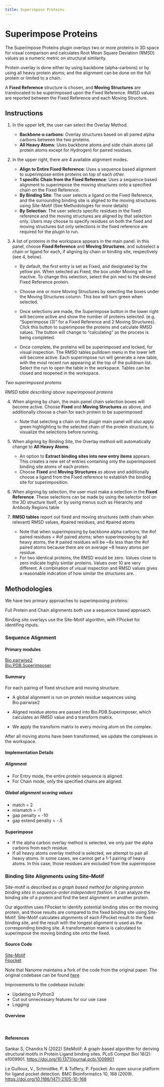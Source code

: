 ```yaml
---
title: Superimpose Proteins
---
```


# Superimpose Proteins

The Superimpose Proteins plugin overlays two or more proteins in 3D space for visual comparison and calculates Root Mean Square Deviation (RMSD) values as a numeric metric on structural similarity.   

Protein overlay is done either by using backbone (alpha-carbons) or by using all heavy protein atoms; and the alignment can be done on the full protein or limited to a chain.

A **Fixed Reference** structure is chosen, and **Moving Structures** are translocated to be superimposed upon the Fixed Reference. RMSD values are reported between the Fixed Reference and each Moving Structure.

## Instructions

<vimg src="plugins-page/superimpose_menu.png" />

1. In the upper left, the user can select the Overlay Method.
    -   **Backbone α carbons**: Overlay structures based on all paired alpha carbons between the two proteins.
    -   **All Heavy Atoms**: Uses backbone atoms and side chain atoms (all protein atoms except for Hydrogen) for paired residues.

2. In the upper right, there are 4 available alignment modes.
    -   **Align to Entire Fixed Reference**: Uses a sequence based alignment to superimpose entire proteins on top of each other.
    -   **1 specific Chain from the Fixed Reference**: Uses a sequence based alignment to superimpose the moving structures onto a specified chain on the Fixed Reference.
    -   **By Binding Site**: The user selects a ligand on the Fixed Reference, and the surrounding binding site is aligned to the moving structures using Site-Motif (See Methodologies for more details)
    -   **By Selection**:   The user selects specific residues in the fixed reference and the moving structures are aligned by that selection only.  Users may choose to specify residues on both the fixed and moving structures but only selections in the fixed reference are required for the plugin to run.

3. A list of proteins in the workspace appears in the main panel.  In this panel, choose **Fixed Reference** and **Moving Structures**, and subselect a chain or ligand for each, if aligning by chain or binding site, respectively (see 4, below).
    - By default, the first entry is set as Fixed, and designated by the yellow pin. When selected as Fixed, the box under Moving will be inactive.  To change this selection, select the pin next to the desired Fixed Reference protein.

    - Choose one or more Moving Structures by selecting the boxes under the Moving Structures column.  This box will turn green when selected.  
    
    - Once selections are made, the Superimpose button in the lower right will become active and show the number of proteins selected.  (e.g. “Superimpose (3)” for a Fixed Reference and 2 Moving Structures).  Click this button to superimpose the proteins and calculate RMSD values.   The button will change to “calculating” as the process is being completed.  
    
    - Once complete, the proteins will be superimposed and locked, for visual inspection. The RMSD tables pulldown menu in the lower left will become active. Each superimpose run will generate a new table, with the most recent run appearing at the top of the pulldown list.  Select the run to open the table in the workspace. Tables can be closed and reopened in the workspace.   


<vimg src="plugins-page/superimpose_protein.png" />
<em>Two superimposed proteins</em>
<p></p>

<vimg src="plugins-page/superimpose_rmsd_menu.png" />
<em>RMSD table describing above superimposed proteins </em>


4. When aligning by chain, the main panel chain selection boxes will become active. Choose **Fixed** and **Moving Structures** as above, and additionally choose a chain for each protein to be superimposed  
    
    - Note that selecting a chain on the plugin main panel will also apply green highlighting to the selected chain of the protein structure, to visualize the selections before running.

<vimg src="plugins-page/superimpose_menu_2.png" />
<vimg src="plugins-page/superimpose_rmsd_menu_2.png" />

5. When aligning by Binding Site, the Overlay method will automatically change to **All Heavy Atoms**.
    - An option to **Extract binding sites into new entry items** appears.  This creates a new set of entries containing only the superimposed binding site atoms of each protein.
    - Choose **Fixed** and **Moving Structures** as above and additionally choose a ligand from the Fixed reference to establish the binding site for superimposition.

6. When aligning by selection, the user must make a selection in the **Fixed Reference**.  These selections can be made by using the selector tool on the 3D structure itself, or by using menus such as Hierarchy and Antibody Regions table

7. **RMSD tables** report out fixed and moving structures (with chain when relevant) RMSD values, #paired residues, and #paired atoms
    - Note that when superimposing by backbone alpha carbons, the #of paired residues = #of paired atoms;  when superimposing by all heavy atoms, the # paired residues will be ~8x less than the #of paired atoms because there are on average ~8 heavy atoms per residue.
    - For two identical proteins, the RMSD would be zero.  Values close to zero indicate highly similar proteins.  Values over 10 are very different.  A combination of visual inspection and RMSD values gives a reasonable indication of how similar the structures are.


## Methodologies

We have two primary approaches to superimposing proteins:

Full Protein and Chain alignments both use a sequence based approach.

Binding site overlays use the Site-Motif algorithm, with FPocket for identifing inputs.

### Sequence Alignment

#### Primary modules
[Bio.pairwise2](https://biopython.org/docs/1.75/api/Bio.pairwise2.html#module-Bio.pairwise2) <br>
[Bio.PDB.Superimposer](https://biopython.org/docs/1.75/api/Bio.PDB.Superimposer.html#module-Bio.PDB.Superimposer)

#### Summary
For each pairing of fixed structure and moving structure:
- A global alignment is run on protein residue sequences using Bio.pairwise2

- Aligned residue atoms are passed into Bio.PDB.Superimposer, which calculates an RMSD value and a transform matrix.

- We apply the transform matrix to every moving atom on the complex.

After all moving atoms have been transformed, we update the complexes in the workspace.

#### Implementation Details

##### Alignment
- For Entry mode, the entire protein sequence is aligned.
- For Chain mode, only the specified chains are aligned.

##### Global alignment scoring values
- match = 2
- mismatch = -1
- gap penalty = -10
- gap extend penalty = -.5

#### Superimpose
- If the alpha carbon overlay method is selected, we only pair the alpha carbons from each residue.
- If all heavy atoms overlay method is selected, we attempt to pair all heavy atoms. In some cases, we cannot get a 1-1 pairing of heavy atoms. In this case, those residues are excluded from the superimpose

### Binding Site Alignments using Site-Motif
Site-motif is described as *a graph based method for aligning protein binding sites in sequence-order independent fashion*. It can analyze the binding site of a protein and find the best alignment on another protein.

Our algorithm uses FPocket to identify potential binding sites on the moving protein, and those results are compared to the fixed binding site using Site-Motif. Site-Motif calculates alignments of each FPocket result to the fixed binding site, and the result with the longest alignment is used as the corresponding binding site. A transformation matrix is calculated to superimpose the moving binding site onto the fixed.

#### Source Code
[Site-Motif](https://github.com/nanome-ai/site-motif)<br>
[Fpocket](https://github.com/Discngine/fpocket)

Note that Nanome maintains a fork of the code from the original paper.
The original codebase can be found [here](https://github.com/santhoshgits/MAPP-3D)

Improvements to the codebase include:
- Updating to Python3
- Cut out unnecessary features for our use case
- Logging

#### Overview
<br>
<vimg src="plugins-page/superimpose_binding_site_diagram.png" />

#### References
Sankar S, Chandra N (2022) SiteMotif: A graph-based algorithm for deriving structural motifs in Protein Ligand binding sites. PLoS Comput Biol 18(2): e1009901. https://doi.org/10.1371/journal.pcbi.1009901

Le Guilloux, V., Schmidtke, P. & Tuffery, P. Fpocket: An open source platform for ligand pocket detection. BMC Bioinformatics 10, 168 (2009). https://doi.org/10.1186/1471-2105-10-168

